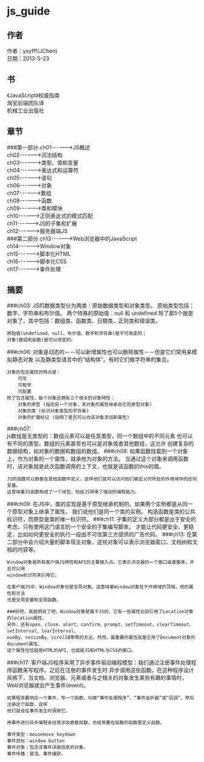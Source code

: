 js_guide
========
作者
--------
作者：ysyfff(JChen)<br/>
日期：2013-5-23

书
--------
《JavaScript》权威指南<br/>
淘宝前端团队译<br/>
机械工业出版社

章节
--------
###第一部分
ch01------>JS概述<br/>
ch02------>词法结构<br/>
ch03------>类型、值和变量<br/>
ch04------>表达式和运算符<br/>
ch05------>语句<br/>
ch06------>对象<br/>
ch07------>数组<br/>
ch08------>函数<br/>
ch09------>类和模块<br/>
ch10------>正则表达式的模式匹配<br/>
ch11------>JS的子集和扩展<br/>
ch12------>服务器端JS<br/>
###第二部分
ch13------>Web浏览器中的JavaScript<br/>
ch14------>Window对象<br/>
ch15------>脚本化HTML<br/>
ch16------>脚本化CSS<br/>
ch17------>事件处理<br/>

摘要
--------
###ch03: 
    JS的数据类型分为两类：原始数据类型和对象类型。
    原始类型包括：数字、字符串和布尔值。
    两个特殊的原始值：null 和 undefined
    除了那5个就是对象了，其中包括：数组类、函数类、日期类、正则类和错误类。
    
    原始值(undefined、null、布尔值、数字和字符串)是不可改变的；
    对象(数组和函数)是可以改变的。
###ch06:
    对象是动态的－－可以新增属性也可以删除属性－－但是它们常用来模拟静态对象
    以及静类型语言中的“结构体”。有时它们做字符串的集合。
    
    对象的包含属性的特点是：
        可写
        可枚举
        可配置
    除了包含属性，每个对象还拥有三个相关的对象特性：
        对象的原型 (指向另一个对象，本对象的属性继承自它的原型对象)
        对象的类 (标识对象类型的字符串)
        对象的扩展标记 (指明了是否可以向该对象添加新属性)
###ch07:    
    js数组是无类型的：数组元素可以是任意类型，同一个数组中的不同元素
    也可以有不同的类型。数组的元素甚至也可以是对象或者其他数组，这允许
    创建复杂的数据结构，如对象的数据和数组的数组。
###ch08:
    如果函数挂载到一个对象上，作为对象的一个属性，就承他为对象的方法。
    当通过这个对象来调用函数时，该对象就是此次函数调用的上下文，也就是该函数的this的值。
    
    JS的函数可以嵌套在其他函数中定义，这样他们就可以访问他们被定义时所处的作用域中的任何变量。
    这意味着JS函数构成了一个闭包，他给JS带来了强劲的编程能力。
###ch09:
    在JS中，类的实现是基于原型继承机制的。如果两个实例都是从同一个原型对象上继承了属性，
    我们说他们是同一个类的实例。
    构造函数是类的公共标识符，而原型是类的唯一标识符。
###ch11:
    子集的定义大部分都是出于安全的考虑，只有使用这门语言的一个安全的子集编写脚本，
    才能让代码更安全、更稳定，比如如何更安全的执行一段由不可信第三方提供的广告代码。
###ch13:
    在第二部分中会介绍大量的脚本宿主对象，这些对象可以表示浏览器窗口、文档树和文档的内容等。
    
    Window对象是所有客户端JS特性和API的主要接入点。它表示浏览器的一个窗口或者窗体，并且可以用
    window标识符来引用它。
    
    在客户端JS中，Window对象也是全局对象。这意味着Window对象处于作用域的顶端，他的属性和方法
    也是全局变量和全局函数。
    
    ###好吧，我就明说了吧，Window对象是属于JS的，它有一些属性比如引用了Location对象的location属性，
    另外，还有open、close、alert、confirm、prompt、setTimeout、clearTimeout、setInterval、learInterval、
    oveBy、resizeBy、scrollB等等的方法。然而，最重要的属性就是它用了Document对象的document属性，
    这个属性恰恰就是HTML的API，也就是JS和HTML与CSS的接口。
###ch17:
    客户端JS程序采用了异步事件驱动编程模型：我们通过注册事件处理程序函数来写程序。之后在注册的事件发生时
    异步调用这些函数。在这种程序设计风格下，当文档、浏览器、元素或者与之相关的对象发生某些有趣的事情时，
    Web浏览器就会产生事件(event)。
    
    如果程序要响应一个事件，写一个函数，叫做“事件处理程序”、“事件监听器”或“回调”。然后注册这个函数，这样
    他们就会在事件发生时调用它。
    
    用事件进行异步编程会经常涉及嵌套函数，也经常要在函数的函数里定义函数。
    
    事件类型：mousemove keydown
    事件目标：window button
    事件对象：包含该事件详细信息的对象。
    事件传播：冒泡、事件捕获。
    

    
